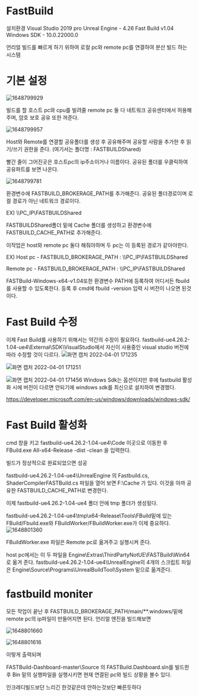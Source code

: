 # FastBuild
설치환경 Visual Studio 2019 pro
Unreal Engine - 4.26
Fast Build v1.04
Windows SDK - 10.0.22000.0

언리얼 빌드를 빠르게 하기 위하여 로컬 pc와 remote pc를 연결하여 분산 빌드 하는 시스템


# 기본 설정

![1648799929](https://user-images.githubusercontent.com/62869017/161221116-df056c97-b30a-4537-88a3-64ba4a4bc343.png)


빌드를 할 호스트 pc와 cpu를 빌려줄 remote pc 둘 다 네트워크 공유센터에서 허용해주며, 암호 보호 공유 또한 꺼준다.

![1648799957](https://user-images.githubusercontent.com/62869017/161221370-0646f9ab-f68b-4497-9885-8c2e695b525f.png)

Host와 Remote를 연결할 공유폴더를 생성 후 공유해주며 공유할 사람을 추가한 후 읽기/쓰기 권한을 준다. (여기서는 폴더명 : FASTBUILDShared)

빨간 줄이 그어진곳은 호스트pc의 ip주소이거나 이름이다. 공유된 폴더를 우클릭하여 공유파트를 보면 나온다.

![1648799781](https://user-images.githubusercontent.com/62869017/161221459-3b1f4383-55a3-416d-9b95-3d216b94740f.png)


환경변수에 FASTBUILD_BROKERAGE_PATH를 추가해준다. 공유된 폴더경로이며 로컬 경로가 아닌 네트워크 경로이다. 

EX) \\\PC_IP\FASTBUILDShared

FASTBUILDShared폴더 밑에 Cache 폴더를 생성하고 환경변수에 FASTBUILD_CACHE_PATH로 추가해준다.

이작업은 host와 remote pc 둘다 해줘야하며 두 pc는 이 등록된 경로가 같아야한다. 


EX) Host pc - FASTBUILD_BROKERAGE_PATH : \\\PC_IP\FASTBUILDShared

   Remote pc - FASTBUILD_BROKERAGE_PATH : \\\PC_IP\FASTBUILDShared

FASTBuild-Windows-x64-v1.04또한 환경변수 PATH에 등록하여 어디서든 fbuild를 사용할 수 있도록한다. 등록 후 cmd에 fbuild -version 입력 시 버전이 나오면 된것이다.

# Fast Build 수정

이제 Fast Build를 사용하기 위해서는 약간의 수정이 필요하다.
fastbuild-ue4.26.2-1.04-ue4\External\SDK\VisualStudio에서 자신이 사용중인 visual studio 버전에 따라 수정할 것이 다르다.
![화면 캡처 2022-04-01 171235](https://user-images.githubusercontent.com/62869017/161223282-4b0ac22c-a229-4cb0-893e-9961895f5347.png)

![화면 캡처 2022-04-01 171251](https://user-images.githubusercontent.com/62869017/161223291-9044c474-38b5-4641-9afa-3e90f58d6e15.png)

![화면 캡처 2022-04-01 171456](https://user-images.githubusercontent.com/62869017/161223590-7548195f-b544-4502-9666-ccfe8df6ef3c.png)
Windows Sdk는 옵션이지만 후에 fastbuild 활성화 시에 버전이 다르면 안되기에 windows sdk를 최신으로 설치하여 변경했다.

https://developer.microsoft.com/en-us/windows/downloads/windows-sdk/

# Fast Build 활성화

cmd 창을 키고 fastbuild-ue4.26.2-1.04-ue4\Code 이곳으로 이동한 후 
FBuild.exe All-x64-Release -dist -clean 을 입력한다.

빌드가 정상적으로 완료되었으면 성공

fastbuild-ue4.26.2-1.04-ue4\UnrealEngine 의 Fastbuild.cs, ShaderCompilerFASTBuild.cs 파일을 열어 보면 F:\\Cache 가 있다. 이것을 아까 공유한 FASTBUILD_CACHE_PATH로 변경한다.

이제 fastbuild-ue4.26.2-1.04-ue4 폴더 안에 tmp 폴더가 생성됬다.

fastbuild-ue4.26.2-1.04-ue4\tmp\x64-Release\Tools\FBuild밑에 있는 FBuild/Fbuild.exe와 FBuildWorker/FBuildWorker.exe가 이제 중요하다.
![1648801360](https://user-images.githubusercontent.com/62869017/161224902-7ab2d78c-a552-4a9d-abb1-2e71b53d3a7a.png)

FBuildWorker.exe 파일은 Remote pc로 옮겨주고 실행시켜 준다.
 
host pc에서는 이 두 파일을 Engine\Extras\ThirdPartyNotUE\FASTBuild\Win64 로 옮겨 준다.
fastbuild-ue4.26.2-1.04-ue4\UnrealEngine의 4개의 스크립트 파일은 Engine\Source\Programs\UnrealBuildTool\System 밑으로 옮겨준다.

# fastbuild moniter

모든 작업이 끝난 후 FASTBUILD_BROKERAGE_PATH/main/**.windows/밑에 remote pc의 ip파일이 만들어지면 된다.
언리얼 엔진을 빌드해보면 

![1648801660](https://user-images.githubusercontent.com/62869017/161225960-2837ab88-02f4-4a0a-b7fb-4540494d7d0c.png)


![1648801616](https://user-images.githubusercontent.com/62869017/161225969-a87a79d0-1689-4805-ad80-b67841755a73.png)


이렇게 출력되며

FASTBuild-Dashboard-master\Source 의 FASTBuild.Dashboard.sln를 빌드한 후 Bin 밑의 실행파일을 실행시키면 현재 연결된 pc와 빌드 상황을 볼수 있다.

인크레디빌드보단 느리긴 한것같은데 안하는것보단 빠른듯하다

